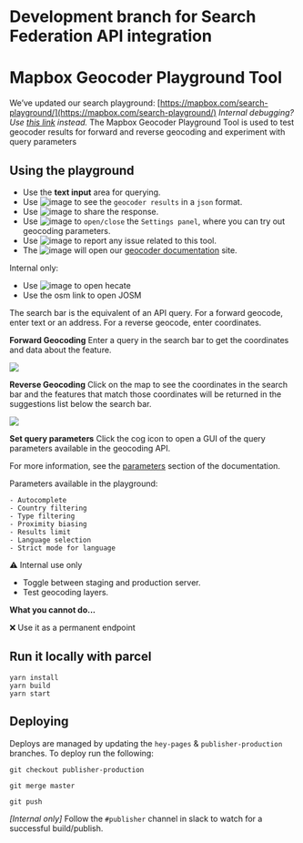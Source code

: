 # Development branch for Search Federation API integration

# Mapbox Geocoder Playground Tool
We’ve updated our search playground: [https://mapbox.com/search-playground/](https://mapbox.com/search-playground/)
*Internal debugging? Use* [*this link*](https://hey.mapbox.com/search-playground/) *instead.*
The Mapbox Geocoder Playground Tool is used to test geocoder results for forward and reverse geocoding and experiment with query parameters  


## Using the playground
- Use the **text input** area for querying.
- Use ![image](https://user-images.githubusercontent.com/10425629/45964520-09138600-bff4-11e8-8a89-f368f496fa98.png) to see the `geocoder results` in a `json` format.
- Use ![image](https://user-images.githubusercontent.com/10425629/45964431-c487ea80-bff3-11e8-8705-598adc931a7f.png) to share the response.
- Use ![image](https://user-images.githubusercontent.com/10425629/45964577-32341680-bff4-11e8-93cf-306aeef9baa7.png) to `open/close` the `Settings panel`, where you can try out geocoding parameters.
- Use ![image](https://user-images.githubusercontent.com/10425629/45964380-a15d3b00-bff3-11e8-9f6d-f8f7d2efa0fe.png) to report any issue related to this tool.
- The ![image](https://user-images.githubusercontent.com/10425629/45965191-dbc7d780-bff5-11e8-87c0-94210f98765c.png) will open our [geocoder documentation](https://www.mapbox.com/api-documentation/#geocoding) site.

Internal only:

- Use ![image](https://user-images.githubusercontent.com/10425629/46829365-92a0b300-cd6b-11e8-8cac-1ff585a10d12.png) to open hecate
- Use the osm link to open JOSM

The search bar is the equivalent of an API query.  For a forward geocode, enter text or an address. For a reverse geocode, enter coordinates.

**Forward Geocoding** 
Enter a query in the search bar to get the coordinates and data about the feature.

![](https://d2mxuefqeaa7sj.cloudfront.net/s_5027A4BB40E1446B0B8D8F06587A89D4FD4D0AFC4D48F0CCBF27E186ABF22BBC_1537827703932_Screen+Shot+2018-09-24+at+6.21.27+PM.png)


**Reverse Geocoding** 
Click on the map to see the coordinates in the search bar and the features that match those coordinates will be returned in the suggestions list below the search bar.

![](https://d2mxuefqeaa7sj.cloudfront.net/s_5027A4BB40E1446B0B8D8F06587A89D4FD4D0AFC4D48F0CCBF27E186ABF22BBC_1537827353660_Screen+Shot+2018-09-24+at+6.15.40+PM.png)



**Set query parameters**
Click the cog icon to open a GUI of the query parameters available in the geocoding API.

For more information, see the [parameters](https://www.mapbox.com/api-documentation/#request-format) section of the documentation.

Parameters available in the playground:

    - Autocomplete
    - Country filtering
    - Type filtering
    - Proximity biasing
    - Results limit
    - Language selection
    - Strict mode for language


:warning:  Internal use only

- Toggle between staging and production server.
- Test geocoding layers.

**What you cannot do...**

:x: Use it as a permanent endpoint

## Run it locally with parcel
    yarn install
    yarn build
    yarn start
## Deploying

Deploys are managed by updating the `hey-pages` & `publisher-production` branches.
To deploy run the following:

    git checkout publisher-production
    
    git merge master
    
    git push

*[Internal only]* Follow the `#publisher` channel in slack to watch for a successful build/publish.
